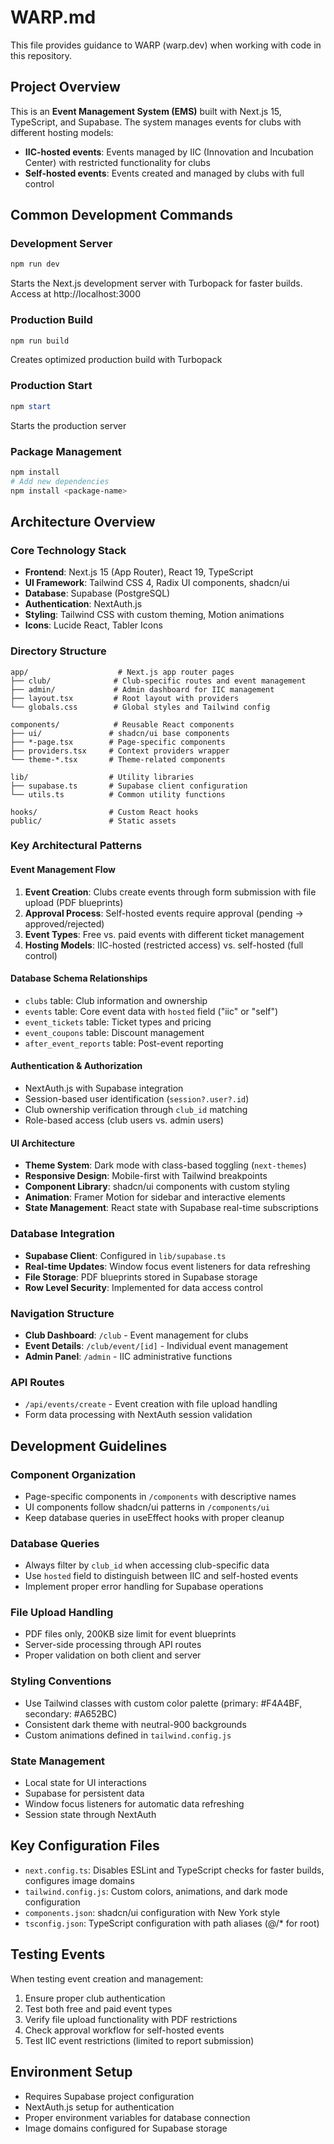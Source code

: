 # WARP.md

This file provides guidance to WARP (warp.dev) when working with code in this repository.

## Project Overview

This is an **Event Management System (EMS)** built with Next.js 15, TypeScript, and Supabase. The system manages events for clubs with different hosting models:

- **IIC-hosted events**: Events managed by IIC (Innovation and Incubation Center) with restricted functionality for clubs
- **Self-hosted events**: Events created and managed by clubs with full control

## Common Development Commands

### Development Server
```powershell
npm run dev
```
Starts the Next.js development server with Turbopack for faster builds. Access at http://localhost:3000

### Production Build
```powershell
npm run build
```
Creates optimized production build with Turbopack

### Production Start
```powershell
npm start
```
Starts the production server

### Package Management
```powershell
npm install
# Add new dependencies
npm install <package-name>
```

## Architecture Overview

### Core Technology Stack
- **Frontend**: Next.js 15 (App Router), React 19, TypeScript
- **UI Framework**: Tailwind CSS 4, Radix UI components, shadcn/ui
- **Database**: Supabase (PostgreSQL)
- **Authentication**: NextAuth.js
- **Styling**: Tailwind CSS with custom theming, Motion animations
- **Icons**: Lucide React, Tabler Icons

### Directory Structure
```
app/                    # Next.js app router pages
├── club/              # Club-specific routes and event management
├── admin/             # Admin dashboard for IIC management  
├── layout.tsx         # Root layout with providers
└── globals.css        # Global styles and Tailwind config

components/            # Reusable React components
├── ui/               # shadcn/ui base components
├── *-page.tsx        # Page-specific components
├── providers.tsx     # Context providers wrapper
└── theme-*.tsx       # Theme-related components

lib/                  # Utility libraries
├── supabase.ts       # Supabase client configuration
└── utils.ts          # Common utility functions

hooks/                # Custom React hooks
public/               # Static assets
```

### Key Architectural Patterns

#### Event Management Flow
1. **Event Creation**: Clubs create events through form submission with file upload (PDF blueprints)
2. **Approval Process**: Self-hosted events require approval (pending → approved/rejected)
3. **Event Types**: Free vs. paid events with different ticket management
4. **Hosting Models**: IIC-hosted (restricted access) vs. self-hosted (full control)

#### Database Schema Relationships
- `clubs` table: Club information and ownership
- `events` table: Core event data with `hosted` field ("iic" or "self")
- `event_tickets` table: Ticket types and pricing
- `event_coupons` table: Discount management  
- `after_event_reports` table: Post-event reporting

#### Authentication & Authorization
- NextAuth.js with Supabase integration
- Session-based user identification (`session?.user?.id`)
- Club ownership verification through `club_id` matching
- Role-based access (club users vs. admin users)

#### UI Architecture
- **Theme System**: Dark mode with class-based toggling (`next-themes`)
- **Responsive Design**: Mobile-first with Tailwind breakpoints
- **Component Library**: shadcn/ui components with custom styling
- **Animation**: Framer Motion for sidebar and interactive elements
- **State Management**: React state with Supabase real-time subscriptions

### Database Integration
- **Supabase Client**: Configured in `lib/supabase.ts`
- **Real-time Updates**: Window focus event listeners for data refreshing
- **File Storage**: PDF blueprints stored in Supabase storage
- **Row Level Security**: Implemented for data access control

### Navigation Structure
- **Club Dashboard**: `/club` - Event management for clubs
- **Event Details**: `/club/event/[id]` - Individual event management
- **Admin Panel**: `/admin` - IIC administrative functions

### API Routes
- `/api/events/create` - Event creation with file upload handling
- Form data processing with NextAuth session validation

## Development Guidelines

### Component Organization
- Page-specific components in `/components` with descriptive names
- UI components follow shadcn/ui patterns in `/components/ui`
- Keep database queries in useEffect hooks with proper cleanup

### Database Queries
- Always filter by `club_id` when accessing club-specific data
- Use `hosted` field to distinguish between IIC and self-hosted events
- Implement proper error handling for Supabase operations

### File Upload Handling
- PDF files only, 200KB size limit for event blueprints
- Server-side processing through API routes
- Proper validation on both client and server

### Styling Conventions
- Use Tailwind classes with custom color palette (primary: #F4A4BF, secondary: #A652BC)
- Consistent dark theme with neutral-900 backgrounds
- Custom animations defined in `tailwind.config.js`

### State Management
- Local state for UI interactions
- Supabase for persistent data
- Window focus listeners for automatic data refreshing
- Session state through NextAuth

## Key Configuration Files

- `next.config.ts`: Disables ESLint and TypeScript checks for faster builds, configures image domains
- `tailwind.config.js`: Custom colors, animations, and dark mode configuration
- `components.json`: shadcn/ui configuration with New York style
- `tsconfig.json`: TypeScript configuration with path aliases (@/* for root)

## Testing Events
When testing event creation and management:
1. Ensure proper club authentication
2. Test both free and paid event types
3. Verify file upload functionality with PDF restrictions
4. Check approval workflow for self-hosted events
5. Test IIC event restrictions (limited to report submission)

## Environment Setup
- Requires Supabase project configuration
- NextAuth.js setup for authentication
- Proper environment variables for database connection
- Image domains configured for Supabase storage